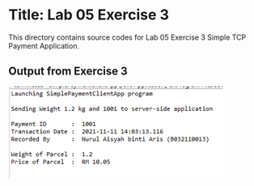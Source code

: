 # Title: Lab 05 Exercise 3

This directory contains source codes for Lab 05 Exercise 3 Simple TCP Payment Application.

## Output from Exercise 3

![image](https://github.com/nurul415/dadrepository/blob/main/tcp_processing_object/TCPPaymentApp/images/L05E3.PNG)
